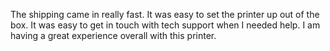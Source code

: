 The shipping came in really fast. It was easy to set the printer up out of the box. It was easy to get in touch with tech support when I needed help. I am having a great experience overall with this printer.
